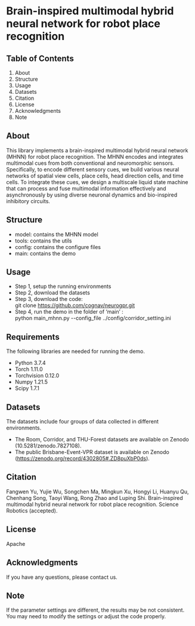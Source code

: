 # Brain-inspired multimodal hybrid neural network for robot place recognition

## Table of Contents
1. About
2. Structure
3. Usage
4. Datasets
5. Citation
6. License
7. Acknowledgments
8. Note

## About
This library implements a brain-inspired multimodal hybrid neural network (MHNN) for robot place recognition. The MHNN encodes and integrates multimodal cues from both conventional and neuromorphic sensors. Specifically, to encode different sensory cues, we build various neural networks of spatial view cells, place cells, head direction cells, and time cells. To integrate these cues, we design a multiscale liquid state machine that can process and fuse multimodal information effectively and asynchronously by using diverse neuronal dynamics and bio-inspired inhibitory circuits. 

## Structure
*	model: contains the MHNN model
*	tools: contains the utils 
*	config: contains the configure files 
*	main: contains the demo 

## Usage
* Step 1, setup the running environments
* Step 2, download the datasets 
* Step 3, download the code: <br>
git clone https://github.com/cognav/neurogpr.git
* Step 4, run the demo in the folder of ‘main’ :  <br> 
python main_mhnn.py --config_file ../config/corridor_setting.ini

## Requirements
The following libraries are needed for running the demo. 
* Python 3.7.4
* Torch 1.11.0
* Torchvision 0.12.0
* Numpy 1.21.5
* Scipy 1.7.1

## Datasets
The datasets include four groups of data collected in different environments. 
* The Room, Corridor, and THU-Forest datasets are available on Zenodo (10.5281/zenodo.7827108). 
* The public Brisbane-Event-VPR dataset is available on Zenodo (https://zenodo.org/record/4302805#.ZD8puXbP0ds). 

## Citation
Fangwen Yu, Yujie Wu, Songchen Ma, Mingkun Xu, Hongyi Li, Huanyu Qu, Chenhang Song, Taoyi Wang, Rong Zhao and Luping Shi. Brain-inspired multimodal hybrid neural network for robot place recognition. Science Robotics (accepted). 

## License
Apache

## Acknowledgments 
If you have any questions, please contact us. 

## Note
If the parameter settings are different, the results may be not consistent. You may need to modify the settings or adjust the code properly.

